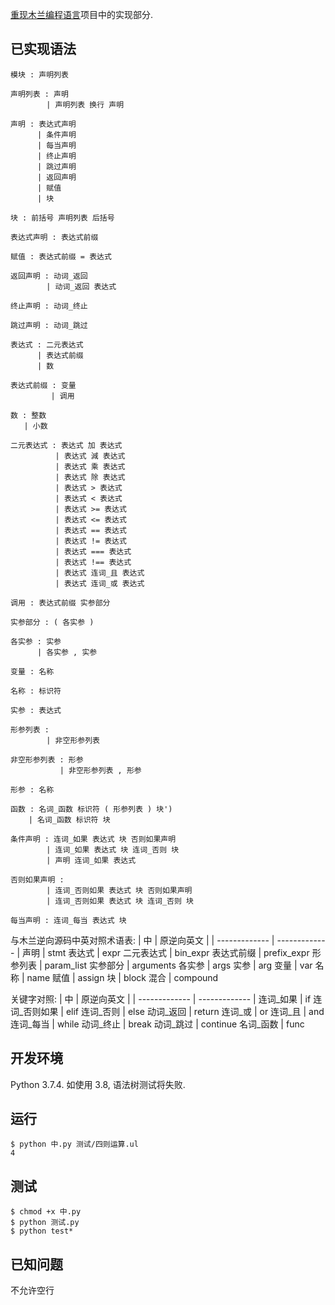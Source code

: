 [重现木兰编程语言](https://github.com/MulanRevive/bounty)项目中的实现部分.

## 已实现语法
```
模块 : 声明列表

声明列表 : 声明
        | 声明列表 换行 声明

声明 : 表达式声明
      | 条件声明
      | 每当声明
      | 终止声明
      | 跳过声明
      | 返回声明
      | 赋值
      | 块

块 : 前括号 声明列表 后括号

表达式声明 : 表达式前缀

赋值 : 表达式前缀 = 表达式

返回声明 : 动词_返回
        | 动词_返回 表达式

终止声明 : 动词_终止

跳过声明 : 动词_跳过

表达式 : 二元表达式
      | 表达式前缀
      | 数

表达式前缀 : 变量
         | 调用

数 : 整数
   | 小数

二元表达式 : 表达式 加 表达式
          | 表达式 減 表达式
          | 表达式 乘 表达式
          | 表达式 除 表达式
          | 表达式 > 表达式
          | 表达式 < 表达式
          | 表达式 >= 表达式
          | 表达式 <= 表达式
          | 表达式 == 表达式
          | 表达式 != 表达式
          | 表达式 === 表达式
          | 表达式 !== 表达式
          | 表达式 连词_且 表达式
          | 表达式 连词_或 表达式

调用 : 表达式前缀 实参部分

实参部分 : ( 各实参 )

各实参 : 实参
      | 各实参 , 实参

变量 : 名称

名称 : 标识符

实参 : 表达式

形参列表 : 
        | 非空形参列表

非空形参列表 : 形参
           | 非空形参列表 , 形参

形参 : 名称

函数 : 名词_函数 标识符 ( 形参列表 ) 块')
    | 名词_函数 标识符 块

条件声明 : 连词_如果 表达式 块 否则如果声明
        | 连词_如果 表达式 块 连词_否则 块
        | 声明 连词_如果 表达式

否则如果声明 :
        | 连词_否则如果 表达式 块 否则如果声明
        | 连词_否则如果 表达式 块 连词_否则 块

每当声明 : 连词_每当 表达式 块
```
与木兰逆向源码中英对照术语表:
| 中 | 原逆向英文 |
| ------------- | ------------- |
声明 | stmt
表达式 | expr
二元表达式 | bin_expr
表达式前缀 | prefix_expr
形参列表 | param_list
实参部分 | arguments
各实参 | args
实参 | arg
变量 | var
名称 | name
赋值 | assign
块 | block
混合 | compound

关键字对照:
| 中 | 原逆向英文 |
| ------------- | ------------- |
连词_如果 | if
连词_否则如果 | elif
连词_否则 | else
动词_返回 | return
连词_或 | or
连词_且 | and
连词_每当 | while
动词_终止 | break
动词_跳过 | continue
名词_函数 | func

## 开发环境

Python 3.7.4. 如使用 3.8, 语法树测试将失败.

## 运行

```
$ python 中.py 测试/四则运算.ul 
4
```

## 测试

```
$ chmod +x 中.py
$ python 测试.py
$ python test*
```

## 已知问题

不允许空行